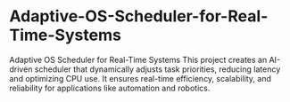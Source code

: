 # Adaptive-OS-Scheduler-for-Real-Time-Systems
Adaptive OS Scheduler for Real-Time Systems  This project creates an AI-driven scheduler that dynamically adjusts task priorities, reducing latency and optimizing CPU use. It ensures real-time efficiency, scalability, and reliability for applications like automation and robotics.
